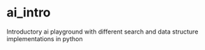 # ai_intro
Introductory ai playground with different search and data structure implementations in python

